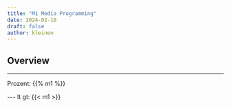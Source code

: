 ```yaml
---
title: "M1 Media Programming"
date: 2024-02-10
draft: false
author: kleinen
---
```

## Overview

  ---
Prozent:
{{% m1  %}}

--- lt gt:
{{< m1  >}}